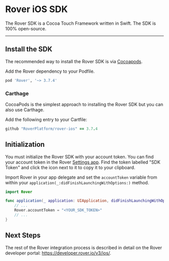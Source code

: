 # Rover iOS SDK

The Rover SDK is a Cocoa Touch Framework written in Swift. The SDK is 100% open-source.

---

## Install the SDK

The recommended way to install the Rover SDK is via [Cocoapods](http://cocoapods.org/).

Add the Rover dependency to your Podfile.

```ruby
pod 'Rover', '~> 3.7.4'
```

### Carthage

CocoaPods is the simplest approach to installing the Rover SDK but you can also use Carthage.

Add the following entry to your Cartfile:

```ruby
github "RoverPlatform/rover-ios" == 3.7.4
```

## Initialization

You must initialize the Rover SDK with your account token. You can find your account token in the Rover [Settings app](https://app.rover.io/settings). Find the token labelled "SDK Token" and click the icon next to it to copy it to your clipboard.

Import Rover in your app delegate and set the `accountToken` variable from within your `application(_:didFinishLaunchingWithOptions:)` method.

```swift
import Rover

func application(_ application: UIApplication, didFinishLaunchingWithOptions launchOptions: [UIApplication.LaunchOptionsKey: Any]?) -> Bool {
    // ...
    Rover.accountToken = "<YOUR_SDK_TOKEN>"
    // ...
}
```

## Next Steps

The rest of the Rover integration process is described in detail on the Rover developer portal: https://developer.rover.io/v3/ios/.
